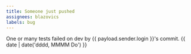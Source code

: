 ```yaml
---
title: Someone just pushed
assignees: blazovics
labels: bug
---
```

One or many tests failed on dev by {{ payload.sender.login }}'s commit.
{{ date | date('dddd, MMMM Do') }}

